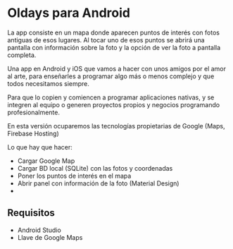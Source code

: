 # Oldays para Android

La app consiste en un mapa donde aparecen puntos de interés con fotos antiguas de esos lugares.
Al tocar uno de esos puntos se abrirá una pantalla con información sobre la foto
y la opción de ver la foto a pantalla completa.

Una app en Android y iOS que vamos a hacer con unos amigos por el amor al arte,
para enseñarles a programar algo más o menos complejo y que todos necesitamos siempre.

Para que lo copien y comiencen a programar aplicaciones nativas, y se integren al equipo o generen
proyectos propios y negocios programando profesionalmente.

En esta versión ocuparemos las tecnologías propietarias de Google (Maps, Firebase Hosting)

Lo que hay que hacer:
- Cargar Google Map
- Cargar BD local (SQLite) con las fotos y coordenadas
- Poner los puntos de interés en el mapa
- Abrir panel con información de la foto (Material Design)
-

## Requisitos
- Android Studio
- Llave de Google Maps
